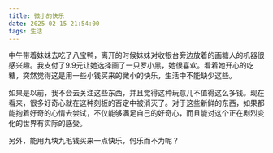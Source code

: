 ```yaml
---
title: 微小的快乐
date: 2025-02-15 21:54:00
tags: 生活
---
```


中午带着妹妹去吃了八宝鸭，离开的时候妹妹对收银台旁边放着的画糖人的机器很感兴趣。我支付了9.9元让她选择画了一只罗小黑，她很喜欢。看着她开心的吃糖，突然觉得这是用一些小钱买来的微小的快乐，生活中不能缺少这些。

如果是以前，我不会去关注这些东西，并且觉得这种玩意儿不值得这么多钱。现在看来，很多好奇心就在这种刻板的否定中被消灭了。对于这些新鲜的东西，如果都能抱着好奇的心情去尝试，不仅能够满足自己的好奇心，而且能对这个正在剧烈变化的世界有实际的感受。

另外，能用九块九毛钱买来一点快乐，何乐而不为呢？

